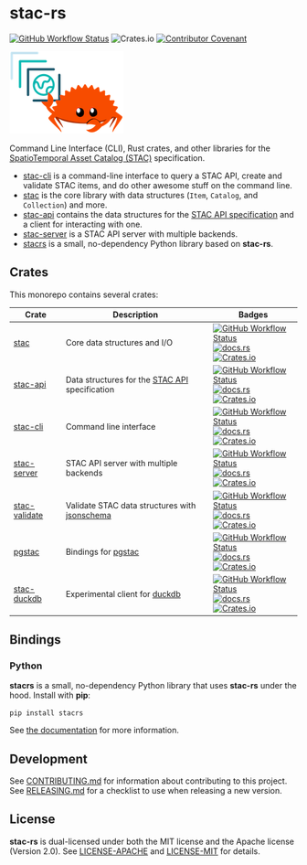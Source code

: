 # stac-rs

[![GitHub Workflow Status](https://img.shields.io/github/actions/workflow/status/stac-utils/stac-rs/ci.yml?branch=main&style=for-the-badge)](https://github.com/stac-utils/stac-rs/actions/workflows/ci.yml)
![Crates.io](https://img.shields.io/crates/l/stac?style=for-the-badge)
[![Contributor Covenant](https://img.shields.io/badge/Contributor%20Covenant-2.1-4baaaa.svg?style=for-the-badge)](./CODE_OF_CONDUCT)

![Ferris the crab holding the STAC logo](./img/ferris-holding-stac-small.png)

Command Line Interface (CLI), Rust crates, and other libraries for the [SpatioTemporal Asset Catalog (STAC)](https://stacspec.org/) specification.

- [stac-cli](./cli/README.md) is a command-line interface to query a STAC API, create and validate STAC items, and do other awesome stuff on the command line.
- [stac](./core/README.md) is the core library with data structures (`Item`, `Catalog`, and `Collection`) and more.
- [stac-api](./api/README.md) contains the data structures for the [STAC API specification](https://github.com/radiantearth/stac-api-spec) and a client for interacting with one.
- [stac-server](./server/README.md) is a STAC API server with multiple backends.
- [stacrs](./python/README.md) is a small, no-dependency Python library based on **stac-rs**.

## Crates

This monorepo contains several crates:

| Crate | Description | Badges |
| ----- | ---- | --------- |
| [stac](./core/README.md) | Core data structures and I/O | [![GitHub Workflow Status](https://img.shields.io/github/actions/workflow/status/stac-utils/stac-rs/core.yml?style=flat-square&branch=main)](https://github.com/stac-utils/stac-rs/actions/workflows/core.yml) <br /> [![docs.rs](https://img.shields.io/docsrs/stac?style=flat-square)](https://docs.rs/stac/latest/stac/) <br> [![Crates.io](https://img.shields.io/crates/v/stac?style=flat-square)](https://crates.io/crates/stac) |
| [stac-api](./api/README.md) | Data structures for the [STAC API](https://github.com/radiantearth/stac-api-spec) specification | [![GitHub Workflow Status](https://img.shields.io/github/actions/workflow/status/stac-utils/stac-rs/api.yml?style=flat-square&branch=main)](https://github.com/stac-utils/stac-rs/actions/workflows/api.yml) <br /> [![docs.rs](https://img.shields.io/docsrs/stac-api?style=flat-square)](https://docs.rs/stac-api/latest/stac_api/) <br> [![Crates.io](https://img.shields.io/crates/v/stac-api?style=flat-square)](https://crates.io/crates/stac-api) |
| [stac-cli](./cli/README.md)| Command line interface | [![GitHub Workflow Status](https://img.shields.io/github/actions/workflow/status/stac-utils/stac-rs/cli.yml?style=flat-square&branch=main)](https://github.com/stac-utils/stac-rs/actions/workflows/cli.yml) <br /> [![docs.rs](https://img.shields.io/docsrs/stac-cli?style=flat-square)](https://docs.rs/stac-cli/latest/stac_cli/) <br> [![Crates.io](https://img.shields.io/crates/v/stac-cli?style=flat-square)](https://crates.io/crates/stac-cli) |
| [stac-server](./server/README.md)| STAC API server with multiple backends | [![GitHub Workflow Status](https://img.shields.io/github/actions/workflow/status/stac-utils/stac-rs/server.yml?style=flat-square&branch=main)](https://github.com/stac-utils/stac-rs/actions/workflows/server.yml) <br /> [![docs.rs](https://img.shields.io/docsrs/stac-server?style=flat-square)](https://docs.rs/stac-server/latest/stac_server/) <br> [![Crates.io](https://img.shields.io/crates/v/stac-server?style=flat-square)](https://crates.io/crates/stac-server) |
| [stac-validate](./validate/README.md) | Validate STAC data structures with [jsonschema](https://json-schema.org/) | [![GitHub Workflow Status](https://img.shields.io/github/actions/workflow/status/stac-utils/stac-rs/validate.yml?style=flat-square&branch-main)](https://github.com/stac-utils/stac-rs/actions/workflows/validate.yml) <br /> [![docs.rs](https://img.shields.io/docsrs/stac-validate?style=flat-square)](https://docs.rs/stac-validate/latest/stac-validate/) <br> [![Crates.io](https://img.shields.io/crates/v/stac-validate?style=flat-square)](https://crates.io/crates/stac-validate) |
| [pgstac](./pgstac/README.md) | Bindings for [pgstac](https://github.com/stac-utils/pgstac) | [![GitHub Workflow Status](https://img.shields.io/github/actions/workflow/status/stac-utils/stac-rs/pgstac.yml?style=flat-square&branch=main)](https://github.com/stac-utils/stac-rs/actions/workflows/pgstac.yml) <br /> [![docs.rs](https://img.shields.io/docsrs/pgstac?style=flat-square)](https://docs.rs/pgstac/latest/pgstac/) <br> [![Crates.io](https://img.shields.io/crates/v/pgstac?style=flat-square)](https://crates.io/crates/pgstac) |
| [stac-duckdb](./duckdb/README.md) | Experimental client for [duckdb](https://duckdb.org/) | [![GitHub Workflow Status](https://img.shields.io/github/actions/workflow/status/stac-utils/stac-rs/duckdb.yml?style=flat-square&branch=main)](https://github.com/stac-utils/stac-rs/actions/workflows/duckdb.yml) <br /> [![docs.rs](https://img.shields.io/docsrs/stac-duckdb?style=flat-square)](https://docs.rs/stac-duckdb/latest/stac_duckdb/) <br> [![Crates.io](https://img.shields.io/crates/v/stac-duckdb?style=flat-square)](https://crates.io/crates/stac-duckdb) |

## Bindings

### Python

**stacrs** is a small, no-dependency Python library that uses **stac-rs** under the hood.
Install with **pip**:

```shell
pip install stacrs
```

See [the documentation](https://stac-utils.github.io/stac-rs/python/) for more information.

## Development

See [CONTRIBUTING.md](./CONTRIBUTING.md) for information about contributing to this project.
See [RELEASING.md](./RELEASING.md) for a checklist to use when releasing a new version.

## License

**stac-rs** is dual-licensed under both the MIT license and the Apache license (Version 2.0).
See [LICENSE-APACHE](./LICENSE-APACHE) and [LICENSE-MIT](./LICENSE-MIT) for details.

<!-- markdownlint-disable-file MD033 -->
